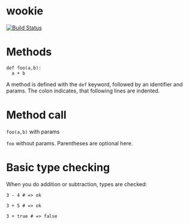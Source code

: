 wookie
======

[![Build Status](https://travis-ci.org/schultyy/wookie.svg?branch=master)](https://travis-ci.org/schultyy/wookie)


# Methods

```
def foo(a,b):
  a + b
```
A method is defined with the `def` keyword, followed by an identifier and params. The colon indicates, that following lines are indented.

# Method call

`foo(a,b)` with params

`foo` without params. Parentheses are optional here.


# Basic type checking

When you do addition or subtraction, types are checked:

`3 - 4 # => ok`

`3 + 5 # => ok`

`3 + true # => false`
